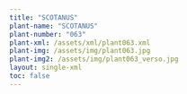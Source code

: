 ```yaml
---
title: "SCOTANUS"
plant-name: "SCOTANUS"
plant-number: "063"
plant-xml: /assets/xml/plant063.xml
plant-img: /assets/img/plant063.jpg
plant-img2: /assets/img/plant063_verso.jpg
layout: single-xml
toc: false
---
```

